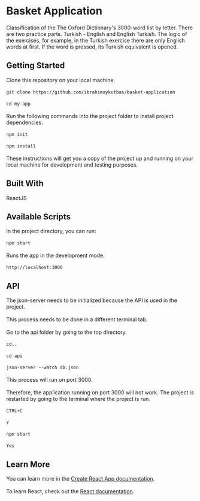 # Basket Application
Classification of the The Oxford Dictionary's 3000-word list by letter.
There are two practice parts. Turkish - English and English Turkish.
The logic of the exercises, for example, in the Turkish exercise there are only English words at first. If the word is pressed, its Turkish equivalent is opened.
## Getting Started
Clone this repository on your local machine.<br/><br/>
`git clone https://github.com/ibrahimaykutbas/basket-application`<br/><br/>
`cd my-app`<br/><br/>
Run the following commands into the project folder to install project dependencies.<br/><br/>
`npm init`<br/><br/>
`npm install`<br/><br/>
These instructions will get you a copy of the project up and running on your local machine for development and testing purposes.<br/>
## Built With
ReactJS
## Available Scripts
In the project directory, you can run: <br/><br/>
`npm start`<br/><br/>
Runs the app in the development mode.<br/><br/>
`http://localhost:3000`<br/>
## API
The json-server needs to be initialized because the API is used in the project.<br/><br/>
This process needs to be done in a different terminal tab.<br/><br/>
Go to the api folder by going to the top directory.<br/><br/>
`cd..` <br/><br/>
`cd api` <br/><br/>
`json-server --watch db.json` <br/><br/>
This process will run on port 3000.<br/><br/>
Therefore, the application running on port 3000 will not work. The project is restarted by going to the terminal where the project is run.<br/><br/>
`CTRL+C` <br/><br/>
`Y`<br/><br/>
`npm start` <br/><br/>
`Yes`<br/>
## Learn More
You can learn more in the [Create React App documentation](https://create-react-app.dev/docs/getting-started/).<br/><br/>
To learn React, check out the [React documentation](https://reactjs.org/).

